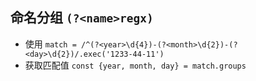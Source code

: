 ## 命名分组 ```(?<name>regx)```
* 使用 ```match = /^(?<year>\d{4})-(?<month>\d{2})-(?<day>\d{2})/.exec('1233-44-11')```
* 获取匹配值 ```const {year, month, day} = match.groups```
